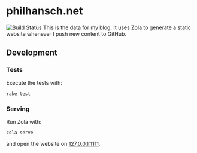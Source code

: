 # philhansch.net

[![Build Status](https://github.com/phansch/philhansch.net/workflows/Ruby/badge.svg)](https://github.com/phansch/philhansch.net/actions)
This is the data for my blog. It uses [Zola] to generate a static website whenever I push new content to GitHub.

## Development

### Tests

Execute the tests with:

    rake test

### Serving

Run Zola with:

    zola serve

and open the website on [127.0.0.1:1111](http://127.0.0.1:1111).

[Zola]: https://www.getzola.org/
